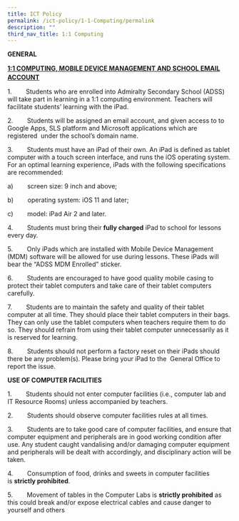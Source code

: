 ```yaml
---
title: ICT Policy
permalink: /ict-policy/1-1-Computing/permalink
description: ""
third_nav_title: 1:1 Computing
---
```

**GENERAL**

<p style="line-height: 19.6px;"><b><u>1:1 COMPUTING, MOBILE DEVICE MANAGEMENT AND SCHOOL EMAIL ACCOUNT</u></b></p>

1.        Students who are enrolled into Admiralty Secondary School (ADSS) will take part in learning in a 1:1 computing environment. Teachers will facilitate students’ learning with the iPad.

2.        Students will be assigned an email account, and given access to to Google Apps, SLS platform and Microsoft applications which are registered  under the school’s domain name.

3.        Students must have an iPad of their own. An iPad is defined as tablet computer with a touch screen interface, and runs the iOS operating system. For an optimal learning experience, iPads with the following specifications are recommended:

a)        screen size: 9 inch and above;

b)        operating system: iOS 11 and later;

c)        model: iPad Air 2 and later.

4.        Students must bring their **fully charged** iPad to school for lessons every day.

5.        Only iPads which are installed with Mobile Device Management (MDM) software will be allowed for use during lessons. These iPads will bear the “ADSS MDM Enrolled” sticker.

6.        Students are encouraged to have good quality mobile casing to protect their tablet computers and take care of their tablet computers carefully.

7.        Students are to maintain the safety and quality of their tablet computer at all time. They should place their tablet computers in their bags.  They can only use the tablet computers when teachers require them to do so. They should refrain from using their tablet computer unnecessarily as it is reserved for learning.  

8.        Students should not perform a factory reset on their iPads should there be any problem(s). Please bring your iPad to the  General Office to report the issue.

  

**USE OF COMPUTER FACILITIES**

1.        Students should not enter computer facilities (i.e., computer lab and IT Resource Rooms) unless accompanied by teachers.

2.        Students should observe computer facilities rules at all times.

3.        Students are to take good care of computer facilities, and ensure that computer equipment and peripherals are in good working condition after use. Any student caught vandalising and/or damaging computer equipment and peripherals will be dealt with accordingly, and disciplinary action will be taken.

4.        Consumption of food, drinks and sweets in computer facilities is **strictly prohibited**.

5.        Movement of tables in the Computer Labs is **strictly prohibited** as this could break and/or expose electrical cables and cause danger to yourself and others